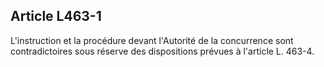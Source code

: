 Article L463-1
----
L'instruction et la procédure devant l'Autorité de la concurrence sont
contradictoires sous réserve des dispositions prévues à l'article L. 463-4.
